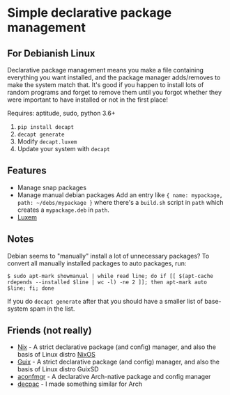 # Simple declarative package management
## For Debianish Linux

Declarative package management means you make a file containing everything you want installed, and the package manager adds/removes to make the system match that.  It's good if you happen to install lots of random programs and forget to remove them until you forgot whether they were important to have installed or not in the first place!

Requires: aptitude, sudo, python 3.6+

1. `pip install decapt`
2. `decapt generate`
3. Modify `decapt.luxem`
4. Update your system with `decapt`

## Features

* Manage snap packages
* Manage manual debian packages
  Add an entry like `{ name: mypackage, path: ~/debs/mypackage }` where there's a `build.sh` script in `path` which creates a `mypackage.deb` in `path`.
* [Luxem](https://gitlab.com/rendaw/luxem)

## Notes

Debian seems to "manually" install a lot of unnecessary packages?  To convert all manually installed packages to auto packages, run:

```
$ sudo apt-mark showmanual | while read line; do if [[ $(apt-cache rdepends --installed $line | wc -l) -ne 2 ]]; then apt-mark auto $line; fi; done
```

If you do `decapt generate` after that you should have a smaller list of base-system spam in the list.

## Friends (not really)

* [Nix](https://nixos.org/nix/) - A strict declarative package (and config) manager, and also the basis of Linux distro [NixOS](https://nixos.org/)
* [Guix](https://guix.gnu.org/) - A strict declarative package (and config) manager, and also the basis of Linux distro GuixSD
* [aconfmgr](https://github.com/CyberShadow/aconfmgr) - A declarative Arch-native package and config manager
* [decpac](https://gitlab.com/rendaw/decpac) - I made something similar for Arch
